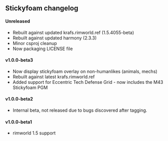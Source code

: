## Stickyfoam changelog


#### Unreleased

- Rebuilt against updated krafs.rimworld.ref (1.5.4055-beta)
- Rebuilt against updated harmony (2.3.3)
- Minor csproj cleanup
- Now packaging LICENSE file

#### v1.0.0-beta3

- Now display stickyfoam overlay on non-humanlikes (animals, mechs)
- Rebuilt against latest krafs.rimworld.ref
- Added support for Eccentric Tech Defense Grid - now includes the M43 Stickyfoam PGM

#### v1.0.0-beta2

- Internal beta, not released due to bugs discovered after tagging.

#### v1.0.0-beta1

- rimworld 1.5 support
